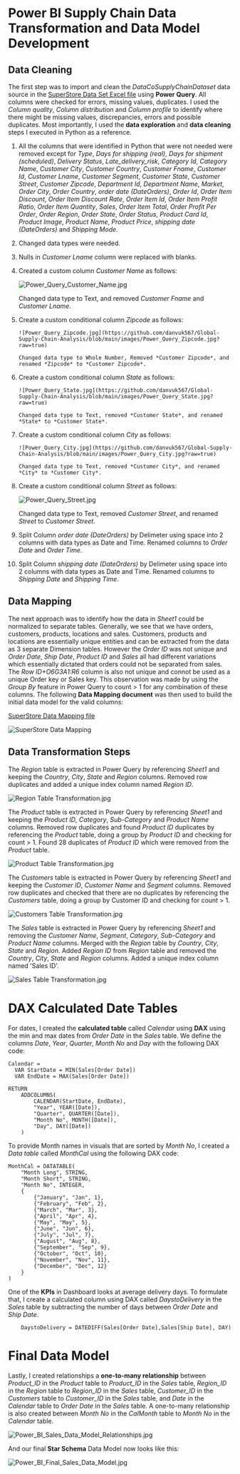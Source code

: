 # Power BI Supply Chain Data Transformation and Data Model Development

## Data Cleaning

The first step was to import and clean the *DataCoSupplyChainDataset* data source in the [SuperStore Data Set Excel file](https://github.com/danvuk567/Predictive-Sales-Forecasting/blob/main/Data-Source-Files/SuperStore%20Sales%20DataSet.xlsx) using **Power Query**. All columns were checked for errors, missing values, duplicates. I used the *Column quality*, *Column distribution* and *Column profile* to identify where there might be missing values, discrepancies, errors and possible duplicates. Most importantly, I used the **data exploration** and **data cleaning** steps I executed in Python as a reference. 

1. All the columns that were identified in Python that were not needed were removed except for *Type*, *Days for shipping (real)*, *Days for shipment (scheduled)*, *Delivery Status*, *Late_delivery_risk*, *Category Id*, *Category Name*, *Customer City*, *Customer Country*, *Customer Fname*, *Customer Id*, *Customer Lname*, *Customer Segment*, *Customer State*, *Customer Street*, *Customer Zipcode*, *Department Id*, *Department Name*, *Market*, *Order City*, *Order Country*, *order date (DateOrders)*, *Order Id*, *Order Item Discount*, *Order Item Discount Rate*, *Order Item Id*, *Order Item Profit Ratio*, *Order Item Quantity*, *Sales*, *Order Item Total*, *Order Profit Per Order*, *Order Region*, *Order State*, *Order Status*, *Product Card Id*, *Product Image*, *Product Name*, *Product Price*, *shipping date (DateOrders)* and *Shipping Mode*.

2. Changed data types were needed.

3. Nulls in *Customer Lname* column were replaced with blanks.

4. Created a custom column *Customer Name* as follows:

   ![Power_Query_Customer_Name.jpg](https://github.com/danvuk567/Global-Supply-Chain-Analysis/blob/main/images/Power_Query_Customer_Name.jpg?raw=true)

   Changed data type to Text, and removed *Customer Fname* and *Customer Lname*.

5. Create a custom conditional column *Zipcode* as follows:

       ![Power_Query_Zipcode.jpg](https://github.com/danvuk567/Global-Supply-Chain-Analysis/blob/main/images/Power_Query_Zipcode.jpg?raw=true)

       Changed data type to Whole Number, Removed *Customer Zipcode*, and renamed *Zipcode* to *Customer Zipcode*.

7. Create a custom conditional column *State* as follows:

       ![Power_Query_State.jpg](https://github.com/danvuk567/Global-Supply-Chain-Analysis/blob/main/images/Power_Query_State.jpg?raw=true)

       Changed data type to Text, removed *Customer State*, and renamed *State* to *Customer State*.

9. Create a custom conditional column *City* as follows:

       ![Power_Query_City.jpg](https://github.com/danvuk567/Global-Supply-Chain-Analysis/blob/main/images/Power_Query_City.jpg?raw=true)

       Changed data type to Text, removed *Customer City*, and renamed *City* to *Customer City*.

11. Create a custom conditional column *Street* as follows:

       ![Power_Query_Street.jpg](https://github.com/danvuk567/Global-Supply-Chain-Analysis/blob/main/images/Power_Query_Street.jpg?raw=true)

       Changed data type to Text, removed *Customer Street*, and renamed *Street* to *Customer Street*.

12. Split Column *order date (DateOrders)* by Delimeter using space into 2 columns with data types as Date and Time. Renamed columns to *Order Date* and *Order Time*.
   
13. Split Column *shipping date (DateOrders)* by Delimeter using space into 2 columns with data types as Date and Time. Renamed columns to *Shipping Date* and *Shipping Time*.


## Data Mapping

The next approach was to identify how the data in *Sheet1* could be normalized to separate tables. Generally, we see that we have orders, customers, products, locations and sales. Customers, products and locations are essentially unique entities and can be extracted from the data as 3 separate Dimension tables. However the *Order ID* was not unique and *Order Date*, *Ship Date*, *Product ID* and *Sales* all had different variations which essentially dictated that orders could not be separated from sales. The *Row ID+O6G3A1:R6* column is also not unique and connot be used as a unique Order key or Sales key. This observation was made by using the *Group By* feature in Power Query to count > 1 for any combination of these columns. The following **Data Mapping document** was then used to build the initial data model for the valid columns:

[SuperStore Data Mapping file](https://github.com/danvuk567/Predictive-Sales-Forecasting/blob/main/Power_BI-Sales-Data-Transformation-and-Data-Model-Development/SuperStore%20Data%20Mapping.xlsx)

![SuperStore Data Mapping](https://github.com/danvuk567/Predictive-Sales-Forecasting/blob/main/images/SuperStore_Data_Mapping.jpg?raw=true)

## Data Transformation Steps

The *Region* table is extracted in Power Query by referencing *Sheet1* and keeping the *Country*, *City*, *State* and *Region* columns. Removed row duplicates and added a unique index column named *Region ID*.

![Region Table Transformation.jpg](https://github.com/danvuk567/Predictive-Sales-Forecasting/blob/main/images/Region_table_transformation.jpg?raw=true)

The *Product* table is extracted in Power Query by referencing *Sheet1* and keeping the *Product ID*, *Category*, *Sub-Category* and *Product Name* columns. Removed row duplicates and found *Product ID* duplicates by referencing the *Product* table, doing a group by *Product ID* and checking for count > 1. Found 28 duplicates of *Product ID* which were removed from the *Product* table.

![Product Table Transformation.jpg](https://github.com/danvuk567/Predictive-Sales-Forecasting/blob/main/images/Product_table_transformation.jpg?raw=true)

The *Customers* table is extracted in Power Query by referencing *Sheet1* and keeping the *Customer ID*, *Customer Name* and *Segment* columns. Removed row duplicates and checked that there are no duplicates by referencing the *Customers* table, doing a group by Customer ID and checking for count > 1. 

![Customers Table Transformation.jpg](https://github.com/danvuk567/Predictive-Sales-Forecasting/blob/main/images/Customers_table_transformation.jpg?raw=true)

The *Sales* table is extracted in Power Query by referencing *Sheet1* and removing the *Customer Name*, *Segment*, *Category*, *Sub-Category* and *Product Name* columns. Merged with the *Region* table by *Country*, *City*, *State* and *Region*. Added *Region ID* from *Region* table and removed the *Country*, *City*, *State* and *Region* columns. Added a unique index column named 'Sales ID'.

![Sales Table Transformation.jpg](https://github.com/danvuk567/Predictive-Sales-Forecasting/blob/main/images/Sales_table_transformation.jpg?raw=true)

# DAX Calculated Date Tables

For dates, I created the **calculated table** called *Calendar* using **DAX** using the min and max dates from *Order Date* in the *Sales* table. We define the columns *Date*, *Year*, *Quarter*, *Month No* and *Day* with the following DAX code:

    Calendar = 
      VAR StartDate = MIN(Sales[Order Date])
      VAR EndDate = MAX(Sales[Order Date])

    RETURN
        ADDCOLUMNS(
            CALENDAR(StartDate, EndDate),
            "Year", YEAR([Date]),
            "Quarter", QUARTER([Date]),
            "Month No", MONTH([Date]),
            "Day", DAY([Date])
        )

To provide Month names in visuals that are sorted by *Month No*, I created a *Data table* called *MonthCal* using the following DAX code:

    MonthCal = DATATABLE(
        "Month Long", STRING,
        "Month Short", STRING,
        "Month No", INTEGER,
        {
            {"January", "Jan", 1},
            {"February", "Feb", 2},
            {"March", "Mar", 3},
            {"April", "Apr", 4},
            {"May", "May", 5},
            {"June", "Jun", 6},
            {"July", "Jul", 7},
            {"August", "Aug", 8},
            {"September", "Sep", 9},
            {"October", "Oct", 10},
            {"November", "Nov", 11},
            {"December", "Dec", 12}
        }
    )

One of the **KPIs** in Dashboard looks at average delivery days. To formulate that, I create a calculated column using DAX called *DaystoDelivery* in the *Sales* table by subtracting the number of days between *Order Date* and *Ship Date*.

        DaystoDelivery = DATEDIFF(Sales[Order Date],Sales[Ship Date], DAY)

# Final Data Model 

Lastly, I created relationships a **one-to-many relationship** between *Product_ID* in the *Product* table to *Product_ID* in the *Sales* table, *Region_ID* in the *Region* table to *Region_ID* in the *Sales* table, *Customer_ID* in the *Customers* table to *Customer_ID* in the *Sales* table, and *Date* in the *Calendar* table to *Order Date* in the *Sales* table. A one-to-many relationship is also created between *Month No* in the *CalMonth* table to *Month No* in the *Calendar* table.

![Power_BI_Sales_Data_Model_Relationships.jpg](https://github.com/danvuk567/Predictive-Sales-Forecasting/blob/main/images/Power_BI_Sales_Data_Model_Relationships.jpg?raw=true)

And our final **Star Schema** Data Model now looks like this:

![Power_BI_Final_Sales_Data_Model.jpg](https://github.com/danvuk567/Predictive-Sales-Forecasting/blob/main/images/Power_BI_Final_Sales_Data_Model.jpg?raw=true)
